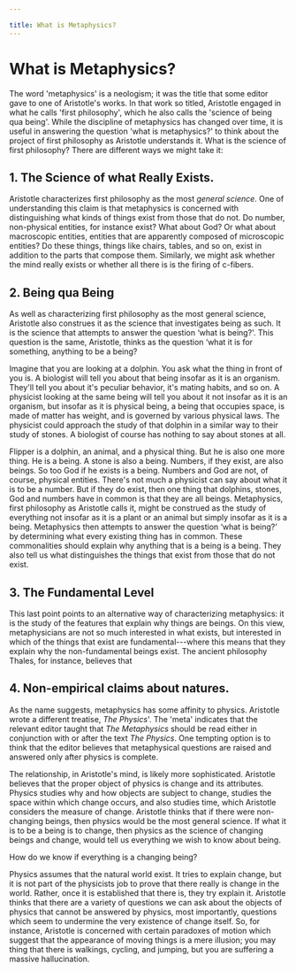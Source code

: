 ```yaml
---

title: What is Metaphysics?
---
```


# What is Metaphysics?




The word 'metaphysics' is a neologism; it was the title that some editor gave to one of Aristotle's works. In that work so titled, Aristotle engaged in what he calls 'first philosophy', which he also calls the 'science of being qua being'. While the discipline of metaphysics has changed over time, it is useful in answering the question 'what is metaphysics?' to think about the project of first philosophy as Aristotle understands it. What is the science of first philosophy? There are different ways we might take it:  

## 1. The Science of what Really Exists. 

Aristotle characterizes first philosophy as the most *general science*. One of understanding this claim is that metaphysics is concerned with distinguishing what kinds of things exist from those that do not. Do number, non-physical entities, for instance exist? What about God? Or what about macroscopic entities, entities that are apparently composed of microscopic entities? Do these things, things like chairs, tables, and so on, exist in addition to the parts that compose them. Similarly, we might ask whether the mind really exists or whether all there is is the firing of c-fibers. 


## 2. Being qua Being
 

As well as characterizing first philosophy as the most general science, Aristotle also construes it as the science that investigates being as such. It is the science that attempts to answer the question ‘what is being?'. This question is the same, Aristotle, thinks as the question ‘what it is for something, anything to be a being? 

Imagine that you are looking at a dolphin. You ask what the thing in front of you is. A biologist will tell you about that being insofar as it is an organism. They'll tell you about it's peculiar behavior, it's mating habits, and so on. A physicist looking at the same being will tell you about it not insofar as it is an organism, but insofar as it is physical being, a being that occupies space, is made of matter has weight, and is governed by various physical laws. The physicist could approach the study of that dolphin in a similar way to their study of stones. A biologist of course has nothing to say about stones at all.  

Flipper is a dolphin, an animal, and a physical thing. But he is also one more thing. He is a being. A stone is also a being. Numbers, if they exist, are also beings. So too God if he exists is a being. Numbers and God are not, of course, physical entities. There's not much a physicist can say about what it is to be a number. But if they do exist, then one thing that dolphins, stones, God and numbers have in common is that they are all beings. Metaphysics, first philosophy as Aristotle calls it, might be construed as the study of everything not insofar as it is a plant or an animal but simply insofar as it is a being. Metaphysics then attempts to answer the question ‘what is being?’ by determining what every existing thing has in common. These commonalities should explain why anything that is a being is a being. They also tell us what distinguishes the things that exist from those that do not exist. 



## 3. The Fundamental Level

This last point points to an alternative way of characterizing metaphysics: it is the study of the features that explain why things are beings. On this view, metaphysicians are not so much interested in what exists, but interested in which of the things that exist are fundamental---where this means that they explain why the non-fundamental beings exist. The ancient philosophy Thales, for instance, believes that 


## 4. Non-empirical claims about natures. 

As the name suggests, metaphysics has some affinity to physics. Aristotle wrote a different treatise, *The Physics*'. The 'meta' indicates that the relevant editor taught that *The Metaphysics* should be read either in conjunction with or after the text *The Physics*. One tempting option is to think that the editor believes that metaphysical questions are raised and answered only after physics is complete. 

The relationship, in Aristotle's mind, is likely more sophisticated. Aristotle believes that the proper object of physics is change and its attributes. Physics studies why and how objects are subject to change, studies the space within which change occurs, and also studies time, which Aristotle considers the measure of change. Aristotle thinks that if there were non-changing beings, then physics would be the most general science. If what it is to be a being is to change, then physics as the science of changing beings and change, would tell us everything we wish to know about being. 

How do we know if everything is a changing being? 

Physics assumes that the natural world exist. It tries to explain change, but it is not part of the physicists job to prove that there really is change in the world. Rather, once it is established that there is, they try explain it. Aristotle thinks that there are a variety of questions we can ask about the objects of physics that cannot be answered by physics, most importantly, questions which seem to undermine the very existence of change itself. So, for instance, Aristotle is concerned with certain paradoxes of motion which suggest that the appearance of moving things is a mere illusion; you may thing that there is walkings, cycling, and jumping, but you are suffering a massive hallucination. 

